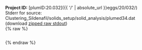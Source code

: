 **Project ID:** [plumID:20.032]({{ '/' | absolute_url }}eggs/20/032/)  
Stderr for source:  Clustering_Sildenafil/solids_setup/solid_analysis/plumed34.dat   
(download [zipped raw stdout](plumed34.dat.plumed_master.stdout.txt.zip))  
{% raw %}
<pre>
</pre>
{% endraw %}
